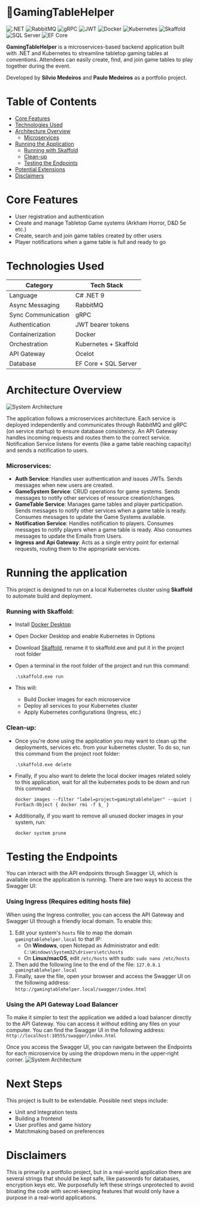 # 🎲GamingTableHelper

![.NET](https://img.shields.io/badge/.NET-9.0-blue) ![RabbitMQ](https://img.shields.io/badge/Messaging-RabbitMQ-ff6600?logo=rabbitmq&logoColor=white) ![gRPC](https://img.shields.io/badge/Sync%20Comm-gRPC-8dcaff?logo=grpc) ![JWT](https://img.shields.io/badge/Auth-JWT-yellow) ![Docker](https://img.shields.io/badge/Containerized-Docker-blue?logo=docker) ![Kubernetes](https://img.shields.io/badge/Orchestrated-Kubernetes-blue?logo=kubernetes) ![Skaffold](https://img.shields.io/badge/CI%20Tool-Skaffold-lightgrey) ![SQL Server](https://img.shields.io/badge/Database-SQL%20Server-red?logo=microsoftsqlserver) ![EF Core](https://img.shields.io/badge/ORM-EF%20Core-green)

**GamingTableHelper** is a microservices-based backend application built with .NET and Kubernetes to streamline tabletop gaming tables at conventions. Attendees can easily create, find, and join game tables to play together during the event.

Developed by **Sílvio Medeiros** and **Paulo Medeiros** as a portfolio project.

# Table of Contents

- [Core Features](#core-features)
- [Technologies Used](#technologies-used)
- [Architecture Overview](#architecture-overview)
	- [Microservices](#microservices)
- [Running the Application](#running-the-application)
	- [Running with Skaffold](#running-with-skaffold-easy-setup)
	- [Clean-up](#clean-up)
	- [Testing the Endpoints](#testing-the-endpoints)
- [Potential Extensions](#potential-extensions)
- [Disclaimers](#disclaimers)

# Core Features

- User registration and authentication
- Create and manage Tabletop Game systems (Arkham Horror, D&D 5e etc.)
- Create, search and join game tables created by other users
- Player notifications when a game table is full and ready to go

# Technologies Used

| Category           | Tech Stack            |
| ------------------ | --------------------- |
| Language           | C# .NET 9             |
| Async Messaging    | RabbitMQ              |
| Sync Communication | gRPC                  |
| Authentication     | JWT bearer tokens     |
| Containerization   | Docker                |
| Orchestration      | Kubernetes + Skaffold |
| API Gateway        | Ocelot                |
| Database           | EF Core + SQL Server  |

# Architecture Overview

![System Architecture](architecture.png)

The application follows a microservices architecture. Each service is deployed independently and communicates through RabbitMQ and gRPC (on service startup) to ensure database consistency. An API Gateway handles incoming requests and routes them to the correct service. Notification Service listens for events (like a game table reaching capacity) and sends a notification to users.

### **Microservices**:

- **Auth Service**: Handles user authentication and issues JWTs. Sends messages when new users are created.
- **GameSystem Service**: CRUD operations for game systems. Sends messages to notify other services of resource creation/changes.
- **GameTable Service**: Manages game tables and player participation. Sends messages to notify other services when a game table is ready. Consumes messages to update the Game Systems available.
- **Notification Service**: Handles notification to players. Consumes messages to notify players when a game table is ready. Also consumes messages to update the Emails from Users.
- **Ingress and Api Gateway**: Acts as a single entry point for external requests, routing them to the appropriate services.


# Running the application

This project is designed to run on a local Kubernetes cluster using **Skaffold** to automate build and deployment.

### Running with Skaffold:
- Install [Docker Desktop](https://www.docker.com/products/docker-desktop/)
- Open Docker Desktop and enable Kubernetes in Options
- Download [Skaffold](https://skaffold.dev/docs/install/#standalone-binary), rename it to skaffold.exe and put it in the project root folder
- Open a terminal in the root folder of the project and run this command:

	`.\skaffold.exe run`

- This will:
	- Build Docker images for each microservice
	- Deploy all services to your Kubernetes cluster
	- Apply Kubernetes configurations (Ingress, etc.)

### Clean-up:
- Once you're done using the application you may want to clean up the deployments, services etc. from your kubernetes cluster. To do so, run this command from the project root folder:

	`.\skaffold.exe delete`

- Finally, if you also want to delete the local docker images related solely to this application, wait for all the kubernetes pods to be down and run this command:

	`docker images --filter "label=project=gamingtablehelper" --quiet | ForEach-Object { docker rmi -f $_ }`

- Additionally, if you want to remove all unused docker images in your system, run:

	`docker system prune`

# Testing the Endpoints

You can interact with the API endpoints through Swagger UI, which is available once the application is running. There are two ways to access the Swagger UI:

### Using Ingress (Requires editing hosts file)

When using the Ingress controller, you can access the API Gateway and Swagger UI through a friendly local domain. To enable this:
1. Edit your system's `hosts` file to map the domain `gamingtablehelper.local` to that IP:
	- On **Windows**, open Notepad as Administrator and edit:
		`C:\Windows\System32\drivers\etc\hosts`
	- On **Linux/macOS**, edit `/etc/hosts` with sudo:
		`sudo nano /etc/hosts`
2. Then add the following line to the end of the file:
	`127.0.0.1 gamingtablehelper.local`
3. Finally, save the file, open your browser and access the Swagger UI on the following address:
	`http://gamingtablehelper.local/swagger/index.html`

### Using the API Gateway Load Balancer

To make it simpler to test the application we added a load balancer directly to the API Gateway. You can access it without editing any files on your computer. You can find the Swagger UI in the following address:
	`http://localhost:10555/swagger/index.html`


Once you access the Swagger UI, you can navigate between the Endpoints for each microservice by using the dropdown menu in the upper-right corner.
![System Architecture](swagger.png)

# Next Steps

This project is built to be extendable. Possible next steps include:

- Unit and Integration tests
- Building a frontend
- User profiles and game history
- Matchmaking based on preferences


# Disclaimers

This is primarily a portfolio project, but in a real-world application there are several strings that should be kept safe, like passwords for databases, encryption keys etc. We purposefully left these strings unprotected to avoid bloating the code with secret-keeping features that would only have a purpose in a real-world applications.

